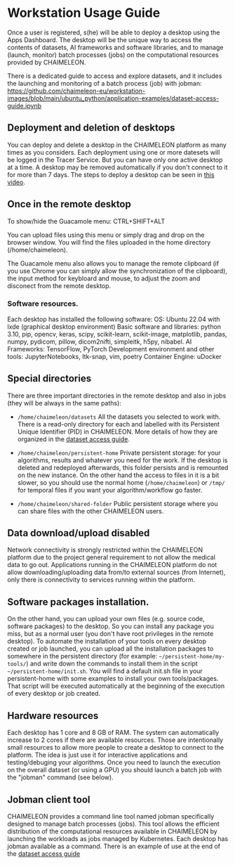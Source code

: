 # Workstation Usage Guide
Once a user is registered, s(he) will be able to deploy a desktop using the Apps Dashboard. 
The desktop will be the unique way to access the contents of datasets, AI frameworks and software libraries, 
and to manage (launch, monitor) batch processes (jobs) on the computational resources provided by CHAIMELEON.

There is a dedicated guide to access and explore datasets, 
and it includes the launching and monitoring of a batch process (job) with jobman:
https://github.com/chaimeleon-eu/workstation-images/blob/main/ubuntu_python/application-examples/dataset-access-guide.ipynb

## Deployment and deletion of desktops
You can deploy and delete a desktop in the CHAIMELEON platform as many times as you considers. 
Each deployment using one or more datesets will be logged in the Tracer Service.
But you can have only one active desktop at a time. 
A desktop may be removed automatically if you don't connect to it for more than 7 days.
The steps to deploy a desktop can be seen in [this video](https://drive.google.com/file/d/1KQxLBEtO_iw08JlfNtDZdKgICZJ2RD_N).

## Once in the remote desktop
To show/hide the Guacamole menu: CTRL+SHIFT+ALT

You can upload files using this menu or simply drag and drop on the browser window. 
You will find the files uploaded in the home directory (/home/chaimeleon).

The Guacamole menu also allows you to manage the remote clipboard (if you use Chrome you can simply allow the synchronization of the clipboard),
the input method for keybloard and mouse, to adjust the zoom and disconect from the remote desktop.

### Software resources. 
Each desktop has installed the following software:
  OS: Ubuntu 22.04 with lxde (graphical desktop environment)
  Basic software and libraries: python 3.10, pip, opencv, keras, scipy, scikit-learn, scikit-image, matplotlib, pandas, numpy, pydicom, pillow, dicom2nifti, simpleitk, h5py, nibabel.
  AI Frameworks: TensorFlow, PyTorch
  Development environment and other tools: JupyterNotebooks, Itk-snap, vim, poetry
  Container Engine: uDocker

## Special directories
There are three important directories in the remote desktop and also in jobs (they will be always in the same paths):
  - `/home/chaimeleon/datasets`
    All the datasets you selected to work with. 
    There is a read-only directory for each and labelled with its Persistent Unique Identifier (PID) in CHAIMELEON.
    More details of how they are organized in the [dataset access guide](https://github.com/chaimeleon-eu/workstation-images/blob/main/ubuntu_python/application-examples/dataset-access-guide.ipynb).
    
  - `/home/chaimeleon/persistent-home`
    Private persistent storage: for your algorithms, results and whatever you need for the work.
    If the desktop is deleted and redeployed afterwards, this folder persists and is remounted on the new instance.
    On the other hand the access to files in it is a bit slower, so you should use the normal home (`/home/chaimeleon`) or `/tmp/` for temporal files if you want your algorithm/workflow go faster.
    
  - `/home/chaimeleon/shared-folder`
    Public persistent storage where you can share files with the other CHAIMELEON users.

## Data download/upload disabled 
Network connectivity is strongly restricted within the CHAIMELEON platform due to the project general requirement to not allow the medical data to go out.
Applications running in the CHAIMELEON platform do not allow downloading/uploading data from/to external sources (from Internet), 
only there is connectivity to services running within the platform.

## Software packages installation. 
On the other hand, you can upload your own files (e.g. source code, software packages) to the desktop. 
So you can install any package you miss, but as a normal user (you don't have root privileges in the remote desktop).
To automate the installation of your tools on every desktop created or job launched, 
you can upload all the installation packages to somewhere in the persistent directory 
(for example: `~/persistent-home/my-tools/`) and write down the commands to install them in the script `~/persistent-home/init.sh`. 
You will find a default init.sh file in your persistent-home with some examples to install your own tools/packages.
That script will be executed automatically at the beginning of the execution of every desktop or job created.

## Hardware resources
Each desktop has 1 core and 8 GB of RAM. The system can automatically increase to 2 cores if there are available resources.
Those are intentionally small resources to allow more people to create a desktop to connect to the platform. 
The idea is just use it for interactive applications and testing/debuging your algorithms. 
Once you need to launch the execution on the overall dataset (or using a GPU) you should launch a batch job with the "jobman" command (see below).

## Jobman client tool 
CHAIMELEON provides a command line tool named jobman specifically designed to manage batch processes (jobs). 
This tool allows the efficient distribution of the computational resources available in CHAIMELEON by launching the workloads as jobs managed by Kubernetes. 
Each desktop has jobman available as a command. There is an example of use at the end of the [dataset access guide](https://github.com/chaimeleon-eu/workstation-images/blob/main/ubuntu_python/application-examples/dataset-access-guide.ipynb)
